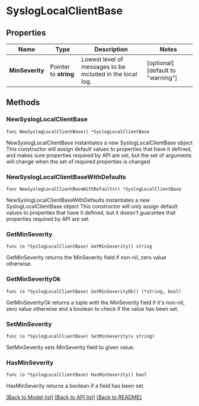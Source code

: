 # SyslogLocalClientBase

## Properties

Name | Type | Description | Notes
------------ | ------------- | ------------- | -------------
**MinSeverity** | Pointer to **string** | Lowest level of messages to be included in the local log. | [optional] [default to "warning"]

## Methods

### NewSyslogLocalClientBase

`func NewSyslogLocalClientBase() *SyslogLocalClientBase`

NewSyslogLocalClientBase instantiates a new SyslogLocalClientBase object
This constructor will assign default values to properties that have it defined,
and makes sure properties required by API are set, but the set of arguments
will change when the set of required properties is changed

### NewSyslogLocalClientBaseWithDefaults

`func NewSyslogLocalClientBaseWithDefaults() *SyslogLocalClientBase`

NewSyslogLocalClientBaseWithDefaults instantiates a new SyslogLocalClientBase object
This constructor will only assign default values to properties that have it defined,
but it doesn't guarantee that properties required by API are set

### GetMinSeverity

`func (o *SyslogLocalClientBase) GetMinSeverity() string`

GetMinSeverity returns the MinSeverity field if non-nil, zero value otherwise.

### GetMinSeverityOk

`func (o *SyslogLocalClientBase) GetMinSeverityOk() (*string, bool)`

GetMinSeverityOk returns a tuple with the MinSeverity field if it's non-nil, zero value otherwise
and a boolean to check if the value has been set.

### SetMinSeverity

`func (o *SyslogLocalClientBase) SetMinSeverity(v string)`

SetMinSeverity sets MinSeverity field to given value.

### HasMinSeverity

`func (o *SyslogLocalClientBase) HasMinSeverity() bool`

HasMinSeverity returns a boolean if a field has been set.


[[Back to Model list]](../README.md#documentation-for-models) [[Back to API list]](../README.md#documentation-for-api-endpoints) [[Back to README]](../README.md)


